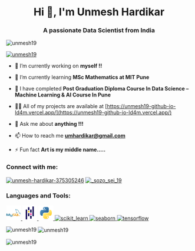 <h1 align="center">Hi 👋, I'm Unmesh Hardikar</h1>
<h3 align="center">A passionate Data Scientist from India</h3>

<p align="left"> <img src="https://komarev.com/ghpvc/?username=unmesh19&label=Profile%20views&color=0e75b6&style=flat" alt="unmesh19" /> </p>

<p align="left"> <a href="https://github.com/ryo-ma/github-profile-trophy"><img src="https://github-profile-trophy.vercel.app/?username=unmesh19" alt="unmesh19" /></a> </p>

- 🔭 I’m currently working on **myself !!**

- 🌱 I’m currently learning **MSc Mathematics at MIT Pune**

- 🌱 I have completed **Post Graduation Diploma Course In Data Science – Machine Learning & AI Course In Pune**

- 👨‍💻 All of my projects are available at [https://unmesh19-github-io-ld4m.vercel.app/](https://unmesh19-github-io-ld4m.vercel.app/)

- 💬 Ask me about **anything !!!**

- 📫 How to reach me **umhardikar@gmail.com**

- ⚡ Fun fact **Art is my middle name.....**

<h3 align="left">Connect with me:</h3>
<p align="left">
<a href="https://linkedin.com/in/unmesh-hardikar-375305246" target="blank"><img align="center" src="https://raw.githubusercontent.com/rahuldkjain/github-profile-readme-generator/master/src/images/icons/Social/linked-in-alt.svg" alt="unmesh-hardikar-375305246" height="30" width="40" /></a>
<a href="https://instagram.com/_sozo_sei_19" target="blank"><img align="center" src="https://raw.githubusercontent.com/rahuldkjain/github-profile-readme-generator/master/src/images/icons/Social/instagram.svg" alt="_sozo_sei_19" height="30" width="40" /></a>
</p>

<h3 align="left">Languages and Tools:</h3>
<p align="left"> <a href="https://www.mysql.com/" target="_blank" rel="noreferrer"> <img src="https://raw.githubusercontent.com/devicons/devicon/master/icons/mysql/mysql-original-wordmark.svg" alt="mysql" width="40" height="40"/> </a> <a href="https://pandas.pydata.org/" target="_blank" rel="noreferrer"> <img src="https://raw.githubusercontent.com/devicons/devicon/2ae2a900d2f041da66e950e4d48052658d850630/icons/pandas/pandas-original.svg" alt="pandas" width="40" height="40"/> </a> <a href="https://www.python.org" target="_blank" rel="noreferrer"> <img src="https://raw.githubusercontent.com/devicons/devicon/master/icons/python/python-original.svg" alt="python" width="40" height="40"/> </a> <a href="https://scikit-learn.org/" target="_blank" rel="noreferrer"> <img src="https://upload.wikimedia.org/wikipedia/commons/0/05/Scikit_learn_logo_small.svg" alt="scikit_learn" width="40" height="40"/> </a> <a href="https://seaborn.pydata.org/" target="_blank" rel="noreferrer"> <img src="https://seaborn.pydata.org/_images/logo-mark-lightbg.svg" alt="seaborn" width="40" height="40"/> </a> <a href="https://www.tensorflow.org" target="_blank" rel="noreferrer"> <img src="https://www.vectorlogo.zone/logos/tensorflow/tensorflow-icon.svg" alt="tensorflow" width="40" height="40"/> </a> </p>

<p><img align="left" src="https://github-readme-stats.vercel.app/api/top-langs?username=unmesh19&show_icons=true&locale=en&layout=compact" alt="unmesh19" /></p>

<p>&nbsp;<img align="center" src="https://github-readme-stats.vercel.app/api?username=unmesh19&show_icons=true&locale=en" alt="unmesh19" /></p>

<p><img align="center" src="https://github-readme-streak-stats.herokuapp.com/?user=unmesh19&" alt="unmesh19" /></p>

